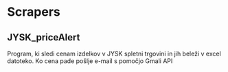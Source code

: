 # Scrapers

## JYSK_priceAlert
Program, ki sledi cenam izdelkov v JYSK spletni trgovini in jih beleži v excel datoteko. Ko cena pade pošlje e-mail s pomočjo Gmali API